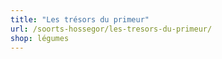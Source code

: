 ```yaml
---
title: "Les trésors du primeur"
url: /soorts-hossegor/les-tresors-du-primeur/
shop: légumes
---
```

